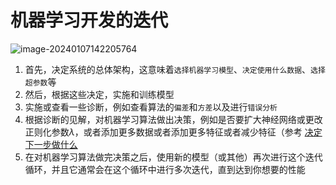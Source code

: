 # 机器学习开发的迭代

![image-20240107142205764](C:\Users\chen\AppData\Roaming\Typora\typora-user-images\image-20240107142205764.png)

1. 首先，决定系统的总体架构，这意味着`选择机器学习模型`、`决定使用什么数据`、`选择超参数`等
2. 然后，根据这些决定，实施和训练模型
3. 实施或查看一些诊断，例如查看算法的`偏差`和`方差`以及进行`错误分析`
4. 根据诊断的见解，对机器学习算法做出决策，例如是否要扩大神经网络或更改正则化参数$\lambda$，或者添加更多数据或者添加更多特征或者减少特征（参考 [决定下一步做什么](C:\Data\Markdown\MachineLearning\3.应用机器学习的建议\6.决定下一步做什么.md)
5. 在对机器学习算法做完决策之后，使用新的模型（或其他）再次进行这个迭代循环，并且它通常会在这个循环中进行多次迭代，直到达到你想要的性能

